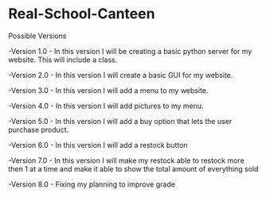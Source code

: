 # Real-School-Canteen

Possible Versions

-Version 1.0 - In this version I will be creating a basic python server for my website. This will include a class.

-Version 2.0 - In this version I will create a basic GUI for my website.

-Version 3.0 - In this version I will add a menu to my website.

-Version 4.0 - In this version I will add pictures to my menu.

-Version 5.0 - In this version I will add a buy option that lets the user purchase product.

-Version 6.0 - In this version I will add a restock button

-Version 7.0 - In this version I will make my restock able to restock more then 1 at a time and make it able to show the total amount of everything sold

-Version 8.0 - Fixing my planning to improve grade
